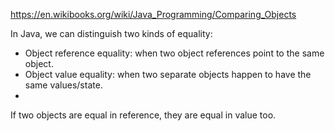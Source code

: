 https://en.wikibooks.org/wiki/Java_Programming/Comparing_Objects 

In Java, we can distinguish two kinds of equality:
- Object reference equality: when two object references point to the same object.
- Object value equality: when two separate objects happen to have the same values/state.
- 
If two objects are equal in reference, they are equal in value too.